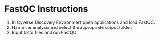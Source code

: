 # FastQC Instructions

1. In Cyverse Discovery Environment open applications and load FastQC.
2. Name the analysis and select the appropriate output folder.
3. Input fastq files and run FastQC.
